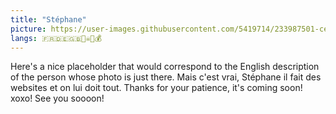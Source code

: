 ```yaml
---
title: "Stéphane"
picture: https://user-images.githubusercontent.com/5419714/233987501-ce624514-d2c4-4c81-8bd8-dbc933073085.png
langs: 🇫🇷🇩🇪🇬🇧🏴‍☠️😡💰
---
```


Here's a nice placeholder that would correspond to the English description of the person whose photo is just there.
Mais c'est vrai, Stéphane il fait des websites et on lui doit tout.
Thanks for your patience, it's coming soon! xoxo!
See you soooon!